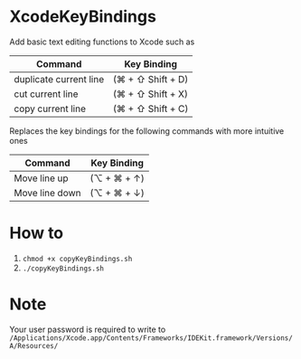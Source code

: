 # XcodeKeyBindings
Add basic text editing functions to Xcode such as

| Command 					| Key Binding |
| -------						|-------------|
| duplicate current line  	| (⌘ + ⇧ Shift + D) |
| cut current line 			| (⌘ + ⇧ Shift + X) |
| copy current line 		| (⌘ + ⇧ Shift + C) |

Replaces the key bindings for the following commands with more intuitive ones

| Command 		| Key Binding	|
| -------			|------------	|
| Move line up	| (⌥ + ⌘ + ↑)	|
| Move line down	| (⌥ + ⌘ + ↓)	|

# How to
1. `chmod +x copyKeyBindings.sh`
2. `./copyKeyBindings.sh`

# Note
Your user password is required to write to `/Applications/Xcode.app/Contents/Frameworks/IDEKit.framework/Versions/A/Resources/`